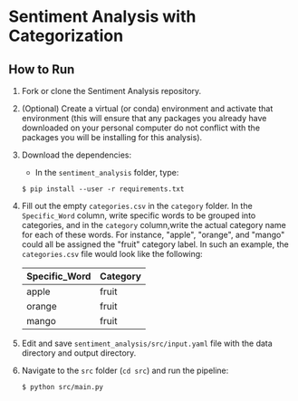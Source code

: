 # Sentiment Analysis with Categorization

## How to Run 

1. Fork or clone the Sentiment Analysis repository. 
2. (Optional) Create a virtual (or conda) environment and activate that environment (this will ensure that any packages you already have downloaded on your personal computer do not conflict with the packages you will be installing for this analysis).
3. Download the dependencies:
    - In the `sentiment_analysis` folder, type:
    ```
    $ pip install --user -r requirements.txt
    ```
4. Fill out the empty `categories.csv` in the `category` folder. In the `Specific_Word` column, write specific words to be grouped into categories, and in the `category` column,write the actual category name for each of these words. For instance, "apple", "orange", and "mango" could all be assigned the "fruit" category label. In such an example, the `categories.csv` file would look like the following:

    | Specific_Word | Category |
    | --- | --- |
    | apple | fruit
    | orange | fruit
    | mango | fruit

5. Edit and save `sentiment_analysis/src/input.yaml` file with the data directory and output directory.

6. Navigate to the `src` folder (`cd src`) and run the pipeline:
    ```
    $ python src/main.py
    ```